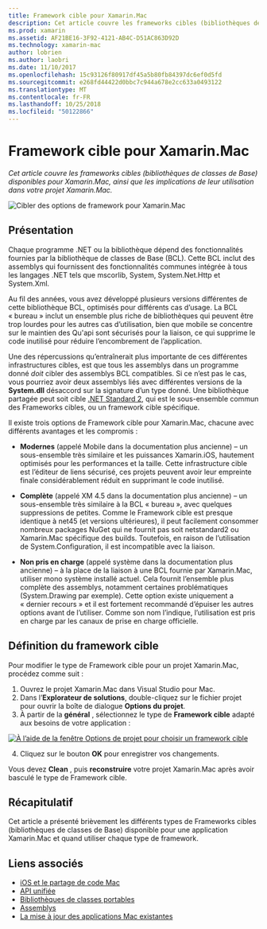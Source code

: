```yaml
---
title: Framework cible pour Xamarin.Mac
description: Cet article couvre les frameworks cibles (bibliothèques de classes de Base) disponibles pour Xamarin.Mac, ainsi que les implications de leur utilisation dans votre projet Xamarin.Mac.
ms.prod: xamarin
ms.assetid: AF21BE16-3F92-4121-AB4C-D51AC863D92D
ms.technology: xamarin-mac
author: lobrien
ms.author: laobri
ms.date: 11/10/2017
ms.openlocfilehash: 15c93126f80917df45a5b80fb84397dc6ef0d5fd
ms.sourcegitcommit: e268fd44422d0bbc7c944a678e2cc633a0493122
ms.translationtype: MT
ms.contentlocale: fr-FR
ms.lasthandoff: 10/25/2018
ms.locfileid: "50122866"
---
```

# <a name="target-framework-for-xamarinmac"></a>Framework cible pour Xamarin.Mac

_Cet article couvre les frameworks cibles (bibliothèques de classes de Base) disponibles pour Xamarin.Mac, ainsi que les implications de leur utilisation dans votre projet Xamarin.Mac._

![Cibler des options de framework pour Xamarin.Mac](target-framework-images/select-target.png "Target framework des options pour Xamarin.Mac")

## <a name="background"></a>Présentation

Chaque programme .NET ou la bibliothèque dépend des fonctionnalités fournies par la bibliothèque de classes de Base (BCL). Cette BCL inclut des assemblys qui fournissent des fonctionnalités communes intégrée à tous les langages .NET tels que mscorlib, System, System.Net.Http et System.Xml.

Au fil des années, vous avez développé plusieurs versions différentes de cette bibliothèque BCL, optimisés pour différents cas d’usage. La BCL « bureau » inclut un ensemble plus riche de bibliothèques qui peuvent être trop lourdes pour les autres cas d’utilisation, bien que mobile se concentre sur le maintien des Qu'api sont sécurisés pour la liaison, ce qui supprime le code inutilisé pour réduire l’encombrement de l’application.

Une des répercussions qu’entraînerait plus importante de ces différentes infrastructures cibles, est que tous les assemblys dans un programme donné *doit* cibler des assemblys BCL compatibles. Si ce n’est pas le cas, vous pourriez avoir deux assemblys liés avec différentes versions de la **System.dll** désaccord sur la signature d’un type donné. Une bibliothèque partagée peut soit cible [.NET Standard 2](https://blog.xamarin.com/share-code-net-standard-2-0/), qui est le sous-ensemble commun des Frameworks cibles, ou un framework cible spécifique.

Il existe trois options de Framework cible pour Xamarin.Mac, chacune avec différents avantages et les compromis :

- **Modernes** (appelé Mobile dans la documentation plus ancienne) – un sous-ensemble très similaire et les puissances Xamarin.iOS, hautement optimisés pour les performances et la taille. Cette infrastructure cible est l’éditeur de liens sécurisé, ces projets peuvent avoir leur empreinte finale considérablement réduit en supprimant le code inutilisé.

- **Complète** (appelé XM 4.5 dans la documentation plus ancienne) – un sous-ensemble très similaire à la BCL « bureau », avec quelques suppressions de petites. Comme le Framework cible est presque identique à net45 (et versions ultérieures), il peut facilement consommer nombreux packages NuGet qui ne fournit pas soit netstandard2 ou Xamarin.Mac spécifique des builds. Toutefois, en raison de l’utilisation de System.Configuration, il est incompatible avec la liaison.

- **Non pris en charge** (appelé système dans la documentation plus ancienne) – à la place de la liaison à une BCL fournie par Xamarin.Mac, utiliser mono système installé actuel. Cela fournit l’ensemble plus complète des assemblys, notamment certaines problématiques (System.Drawing par exemple). Cette option existe uniquement a « dernier recours » et il est fortement recommandé d’épuiser les autres options avant de l’utiliser. Comme son nom l’indique, l’utilisation est pris en charge par les canaux de prise en charge officielle.

## <a name="setting-the-target-framework"></a>Définition du framework cible

Pour modifier le type de Framework cible pour un projet Xamarin.Mac, procédez comme suit :

1. Ouvrez le projet Xamarin.Mac dans Visual Studio pour Mac.
2. Dans l’**Explorateur de solutions**, double-cliquez sur le fichier projet pour ouvrir la boîte de dialogue **Options du projet**.
3. À partir de la **général** , sélectionnez le type de **Framework cible** adapté aux besoins de votre application :

  [![À l’aide de la fenêtre Options de projet pour choisir un framework cible](target-framework-images/select-target-full.png "à l’aide de la fenêtre Options de projet pour choisir un framework cible")](target-framework-images/select-target-full-large.png#lightbox)

4. Cliquez sur le bouton **OK** pour enregistrer vos changements.

Vous devez **Clean** , puis **reconstruire** votre projet Xamarin.Mac après avoir basculé le type de Framework cible.

## <a name="summary"></a>Récapitulatif

Cet article a présenté brièvement les différents types de Frameworks cibles (bibliothèques de classes de Base) disponible pour une application Xamarin.Mac et quand utiliser chaque type de framework.


## <a name="related-links"></a>Liens associés

- [iOS et le partage de code Mac](~/cross-platform/macios/index.md)
- [API unifiée](~/cross-platform/macios/unified/index.md)
- [Bibliothèques de classes portables](~/cross-platform/app-fundamentals/pcl.md)
- [Assemblys](~/cross-platform/internals/available-assemblies.md)
- [La mise à jour des applications Mac existantes](~/cross-platform/macios/unified/updating-mac-apps.md)
